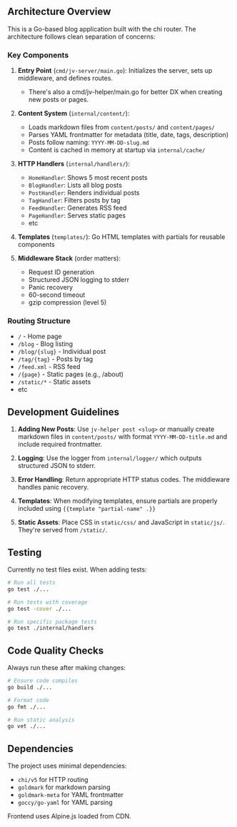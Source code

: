 ## Architecture Overview

This is a Go-based blog application built with the chi router. The architecture follows clean separation of concerns:

### Key Components

1. **Entry Point** (`cmd/jv-server/main.go`): Initializes the server, sets up middleware, and defines routes.

   - There's also a cmd/jv-helper/main.go for better DX when creating new posts or pages.

2. **Content System** (`internal/content/`):

   - Loads markdown files from `content/posts/` and `content/pages/`
   - Parses YAML frontmatter for metadata (title, date, tags, description)
   - Posts follow naming: `YYYY-MM-DD-slug.md`
   - Content is cached in memory at startup via `internal/cache/`

3. **HTTP Handlers** (`internal/handlers/`):

   - `HomeHandler`: Shows 5 most recent posts
   - `BlogHandler`: Lists all blog posts
   - `PostHandler`: Renders individual posts
   - `TagHandler`: Filters posts by tag
   - `FeedHandler`: Generates RSS feed
   - `PageHandler`: Serves static pages
   - etc

4. **Templates** (`templates/`): Go HTML templates with partials for reusable components

5. **Middleware Stack** (order matters):
   - Request ID generation
   - Structured JSON logging to stderr
   - Panic recovery
   - 60-second timeout
   - gzip compression (level 5)

### Routing Structure

- `/` - Home page
- `/blog` - Blog listing
- `/blog/{slug}` - Individual post
- `/tag/{tag}` - Posts by tag
- `/feed.xml` - RSS feed
- `/{page}` - Static pages (e.g., /about)
- `/static/*` - Static assets
- etc

## Development Guidelines

1. **Adding New Posts**: Use `jv-helper post <slug>` or manually create markdown files in `content/posts/` with format `YYYY-MM-DD-title.md` and include required frontmatter.

2. **Logging**: Use the logger from `internal/logger/` which outputs structured JSON to stderr.

3. **Error Handling**: Return appropriate HTTP status codes. The middleware handles panic recovery.

4. **Templates**: When modifying templates, ensure partials are properly included using `{{template "partial-name" .}}`

5. **Static Assets**: Place CSS in `static/css/` and JavaScript in `static/js/`. They're served from `/static/`.

## Testing

Currently no test files exist. When adding tests:

```bash
# Run all tests
go test ./...

# Run tests with coverage
go test -cover ./...

# Run specific package tests
go test ./internal/handlers
```

## Code Quality Checks

Always run these after making changes:

```bash
# Ensure code compiles
go build ./...

# Format code
go fmt ./...

# Run static analysis
go vet ./...
```

## Dependencies

The project uses minimal dependencies:

- `chi/v5` for HTTP routing
- `goldmark` for markdown parsing
- `goldmark-meta` for YAML frontmatter
- `goccy/go-yaml` for YAML parsing

Frontend uses Alpine.js loaded from CDN.
